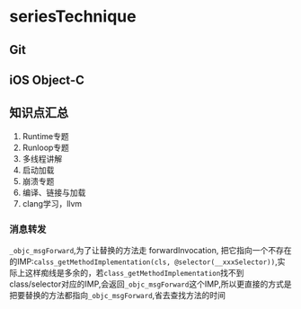 # seriesTechnique
## Git
## iOS Object-C

## 知识点汇总
   1. Runtime专题
   2. Runloop专题
   3. 多线程讲解
   4. 启动加载
   5. 崩溃专题
   6. 编译、链接与加载
   7. clang学习，llvm

### 消息转发
`_objc_msgForward`,为了让替换的方法走 forwardInvocation, 把它指向一个不存在的IMP:`calss_getMethodImplementation(cls, @selector(__xxxSelector))`,实际上这样痴线是多余的，若`class_getMethodImplementation`找不到class/selector对应的IMP,会返回`_objc_msgForward`这个IMP,所以更直接的方式是把要替换的方法都指向`_objc_msgForward`,省去查找方法的时间

